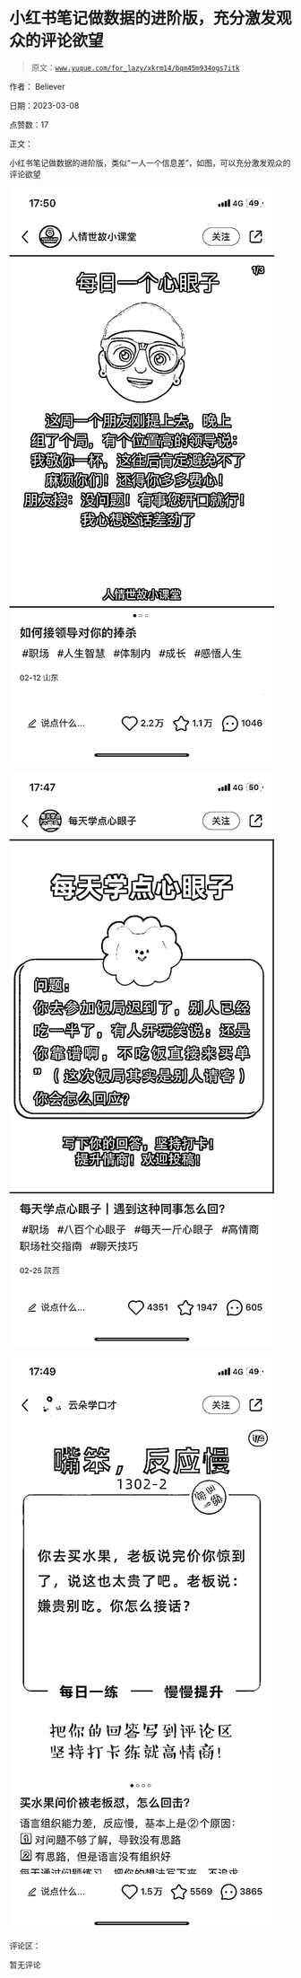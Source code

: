 # 小红书笔记做数据的进阶版，充分激发观众的评论欲望

> 原文：[`www.yuque.com/for_lazy/xkrm14/bqm45m934ogs7itk`](https://www.yuque.com/for_lazy/xkrm14/bqm45m934ogs7itk)

作者： Believer 

日期：2023-03-08 

点赞数：17 

正文： 

小红书笔记做数据的进阶版，类似“一人一个信息差”，如图，可以充分激发观众的评论欲望 

![](img/c57dc4d65e9b948a60ffa024de18eecd.png)  

![](img/23fb26d0f4f35ad601630f61ffc3c3dd.png)  

![](img/1fee35af273b2533ba681755afb41a43.png)  

评论区： 

暂无评论 

